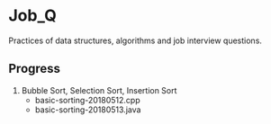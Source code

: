 # Job_Q

Practices of data structures, algorithms and job interview questions.

## Progress

1. Bubble Sort, Selection Sort, Insertion Sort
   - basic-sorting-20180512.cpp
   - basic-sorting-20180513.java
